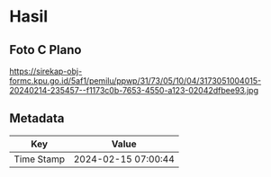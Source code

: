 # Hasil

## Foto C Plano

https://sirekap-obj-formc.kpu.go.id/5af1/pemilu/ppwp/31/73/05/10/04/3173051004015-20240214-235457--f1173c0b-7653-4550-a123-02042dfbee93.jpg


## Metadata

| Key        | Value               |
| ---------- | ------------------- |
| Time Stamp | 2024-02-15 07:00:44 |



